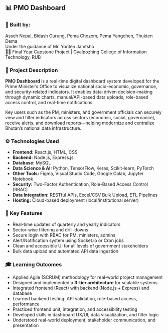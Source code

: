 ## 📊 PMO Dashboard 

### 👥 Built by:
Asseh Nepal, Bidash Gurung, Pema Chozom, Pema Yangchen, Thukten Dema  
Under the guidance of Mr. Yonten Jamtsho  
👩‍💻 Final Year Capstone Project | Gyalpozhing College of Information Technology, RUB



### 📝 Project Description

**PMO Dashboard** is a real-time digital dashboard system developed for the Prime Minister’s Office to visualize national socio-economic, governance, and security-related indicators. It enables data-driven decision-making through dynamic charts, manual/API-based data uploads, role-based access control, and real-time notifications.

Key users such as the PM, ministers, and government officials can securely view and filter indicators across sectors (economic, social, governance), receive alerts, and download reports—helping modernize and centralize Bhutan’s national data infrastructure.



### ⚙️ Technologies Used

- **Frontend:** React.js, HTML, CSS  
- **Backend:** Node.js, Express.js  
- **Database:** MySQL  
- **Data Science & AI:** Python, TensorFlow, Keras, Scikit-learn, PyTorch  
- **Other Tools:** Figma, Visual Studio Code, Google Colab, Jupyter Notebook  
- **Security:** Two-Factor Authentication, Role-Based Access Control (RBAC)  
- **Data Integration:** RESTful APIs, Excel/CSV Bulk Upload, ETL Pipelines  
- **Hosting:** Cloud-based deployment (local/institutional server)



### 🎯 Key Features

- Real-time updates of quarterly and yearly indicators  
- Sector-wise filtering and drill-downs  
- Secure login with RBAC for PM, ministers, admins  
- Alert/Notification system using Socket.io or Cron jobs  
- Clean and accessible UI for all levels of government stakeholders  
- Bulk data upload and automated API data ingestion


### 🎓 Learning Outcomes

- Applied Agile (SCRUM) methodology for real-world project management  
- Designed and implemented a **3-tier architecture** for scalable systems  
- Integrated frontend (React) with backend (Node.js + Express) and database  
- Learned backend testing: API validation, role-based access, performance  
- Practiced frontend unit, integration, and accessibility testing  
- Developed skills in dashboard UX/UI, data visualization, and filter logic  
- Understood real-world deployment, stakeholder communication, and presentation





